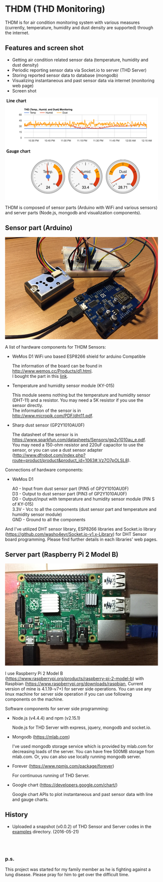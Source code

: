 # THDM (THD Monitoring)

THDM is for air condition monitoring system with various measures (currently, temperature, humidity and dust density are supported) through the internet. 

## Features and screen shot

* Getting air condition related sensor data (temperature, humidity and dust density)
* Periodic reporting sensor data via Socket.io to server (THD Server)
* Storing reported sensor data to database (mongodb)
* Visualizing instantaneous and past sensor data via internet (monitoring web page)
* Screen shot

![An example of THD web page](/images/thd_webpage.png)

THDM is composed of sensor parts (Arduino with WiFi and various sensors) and server parts (Node.js, mongodb and visualization components).

## Sensor part (Arduino)

![THD sensor](/images/thd_sensor.JPG)

A list of hardware components for THDM Sensors:

* WeMos D1 WiFi uno based ESP8266 shield for arduino Compatible

  The information of the board can be found in http://www.wemos.cc/Products/d1.html.  
  I bought the part in this [link](http://www.aliexpress.com/snapshot/7611008261.html?orderId=74819981106270).  

* Temperature and humidity sensor module (KY-015)

  This module seems nothing but the temperature and humidity sensor (DHT-11) and a resistor. You may need a 5K resistor if you use the sensor directly.  
  The information of the sensor is in http://www.micropik.com/PDF/dht11.pdf.

* Sharp dust sensor (GP2Y1010AU0F)

  The datasheet of the sensor is in https://www.sparkfun.com/datasheets/Sensors/gp2y1010au_e.pdf.  
  You may need a 150-ohm resistor and 220uF capacitor to use the sensor, or you can use a dust sensor adapter (http://www.dfrobot.com/index.php?route=product/product&product_id=1063#.Vz7O7pOLSL8).

Connections of hardware components:

* WeMos D1

  A0 - Input from dust sensor part (PIN5 of GP2Y1010AU0F)  
  D3 - Output to dust sensor part (PIN3 of GP2Y1010AU0F)  
  D0 - Output/input with temperature and humidity sensor module (PIN S of KY-015)  
  3.3V - Vcc to all the components (dust sensor part and temperature and humidity sensor module)  
  GND - Ground to all the components

And I've utilized DHT sensor library, ESP8266 libraries and Socket.io library (https://github.com/washo4evr/Socket.io-v1.x-Library) for DHT Sensor board programming. Please find further details in each libraries' web pages.


## Server part (Raspberry Pi 2 Model B)

![THD sensor](/images/thd_server.JPG)

I use Raspberry Pi 2 Model B (https://www.raspberrypi.org/products/raspberry-pi-2-model-b) with Raspbian (https://www.raspberrypi.org/downloads/raspbian, Current version of mine is 4.1.19-v7+) for server side operations. You can use any linux machine for server side operation if you can use following components on the machine.

Software components for server side programming:

* Node.js (v4.4.4) and npm (v2.15.1)

  Node.js for THD Server with express, jquery, mongodb and socket.io.
  
* Mongodb (https://mlab.com)

  I've used mongodb storage service which is provided by mlab.com for decreasing loads of the server. You can have free 500MB storage from mlab.com. Or, you can also use locally running mongodb server.
  
* Forever (https://www.npmjs.com/package/forever)

  For continuous running of THD Server.
  
* Google chart (https://developers.google.com/chart/)

  Google chart APIs to plot instantaneous and past sensor data with line and gauge charts.


## History

* Uploaded a snapshot (v0.0.2) of THD Sensor and Server codes in the [examples](https://github.com/anseok83/thdm/tree/master/examples) directory. (2016-05-21)

<br><br>

### p.s.

This project was started for my family member as he is fighting against a lung disease. Please pray for him to get over the difficult time.

